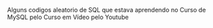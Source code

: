 Alguns codigos aleatorio de SQL que estava aprendendo no Curso de MySQL pelo Curso em Vídeo pelo Youtube

